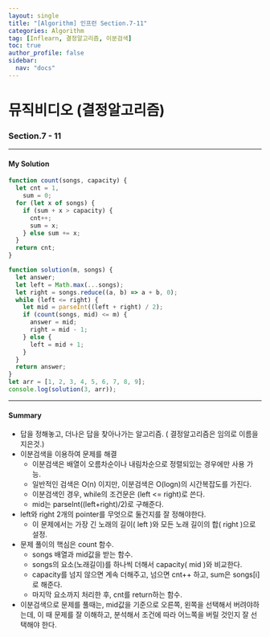 ```yaml
---
layout: single
title: "[Algorithm] 인프런 Section.7-11"
categories: Algorithm
tag: [Inflearn, 결정알고리즘, 이분검색]
toc: true
author_profile: false
sidebar:
  nav: "docs"
---
```


# 뮤직비디오 (결정알고리즘)

### Section.7 - 11

---

#### My Solution

```javascript
function count(songs, capacity) {
  let cnt = 1,
    sum = 0;
  for (let x of songs) {
    if (sum + x > capacity) {
      cnt++;
      sum = x;
    } else sum += x;
  }
  return cnt;
}

function solution(m, songs) {
  let answer;
  let left = Math.max(...songs);
  let right = songs.reduce((a, b) => a + b, 0);
  while (left <= right) {
    let mid = parseInt((left + right) / 2);
    if (count(songs, mid) <= m) {
      answer = mid;
      right = mid - 1;
    } else {
      left = mid + 1;
    }
  }
  return answer;
}
let arr = [1, 2, 3, 4, 5, 6, 7, 8, 9];
console.log(solution(3, arr));
```

---

#### Summary

- 답을 정해놓고, 더나은 답을 찾아나가는 알고리즘. ( 결정알고리즘은 임의로 이름을 지은것.)
- 이분검색을 이용하여 문제를 해결
  - 이분검색은 배열이 오름차순이나 내림차순으로 정렬되있는 경우에만 사용 가능.
  - 일반적인 검색은 O(n) 이지만, 이분검색은 O(logn)의 시간복잡도를 가진다.
  - 이분검색인 경우, while의 조건문은 (left <= right)로 쓴다.
  - mid는 parseInt((left+right)/2)로 구해준다.
- left와 right 2개의 pointer를 무엇으로 둘건지를 잘 정해야한다.
  - 이 문제에서는 가장 긴 노래의 길이( left )와 모든 노래 길이의 합( right )으로 설정.
- 문제 풀이의 핵심은 count 함수.
  - songs 배열과 mid값을 받는 함수.
  - songs의 요소(노래길이)를 하나씩 더해서 capacity( mid )와 비교한다.
  - capacity를 넘지 않으면 계속 더해주고, 넘으면 cnt++ 하고, sum은 songs[i]로 해준다.
  - 마지막 요소까지 처리한 후, cnt를 return하는 함수.
- 이분검색으로 문제를 풀때는, mid값을 기준으로 오른쪽, 왼쪽을 선택해서 버려야하는데, 이 때 문제를 잘 이해하고, 분석해서 조건에 따라 어느쪽을 버릴 것인지 잘 선택해야 한다.
